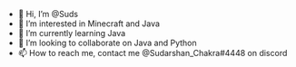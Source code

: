 - 👋 Hi, I’m @Suds
- 👀 I’m interested in Minecraft and Java
- 🌱 I’m currently learning Java
- 💞️ I’m looking to collaborate on Java and Python
- 📫 How to reach me, contact me @Sudarshan_Chakra#4448 on discord

<!---
Suds is a ✨ special ✨ repository because its `README.md` (this file) appears on your GitHub profile.
You can click the Preview link to take a look at your changes.
--->
